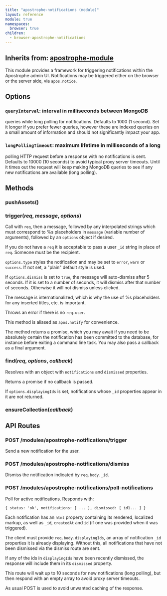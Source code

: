```yaml
---
title: "apostrophe-notifications (module)"
layout: reference
module: true
namespaces:
  browser: true
children:
  - browser-apostrophe-notifications
---
```

## Inherits from: [apostrophe-module](../apostrophe-module/index.html)
This module provides a framework for triggering notifications
within the Apostrophe admin UI. Notifications may be triggered
either on the browser or the server side, via `apos.notice`.

## Options

### `queryInterval`: interval in milliseconds between MongoDB
queries while long polling for notifications. Defaults to 1000
(1 second). Set it longer if you prefer fewer queries, however
these are indexed queries on a small amount of information and
should not significantly impact your app.

### `longPollingTimeout`: maximum lifetime in milliseconds of a long
polling HTTP request before a response with no notifications is sent.
Defaults to 10000 (10 seconds) to avoid typical proxy server timeouts.
Until it times out the request will keep making MongoDB queries to
see if any new notifications are available (long polling).


## Methods
### pushAssets()

### trigger(*req*, *message*, *options*)
Call with `req`, then a message, followed by any interpolated strings
which must correspond to %s placeholders in `message` (variable number
of arguments), followed by an `options` object if desired.

If you do not have a `req` it is acceptable to pass a user `_id` string
in place of `req`. Someone must be the recipient.

`options.type` styles the notification and may be set to `error`,
`warn` or `success`. If not set, a "plain" default style is used.

If `options.dismiss` is set to `true`, the message will auto-dismiss after 5 seconds.
If it is set to a number of seconds, it will dismiss after that number of seconds.
Otherwise it will not dismiss unless clicked.

The message is internationalized, which is why the use of
%s placeholders for any inserted titles, etc. is important.

Throws an error if there is no `req.user`.

This method is aliased as `apos.notify` for convenience.

The method returns a promise, which you may await if you need
to be absolutely certain the notification has been committed
to the database, for instance before exiting a command line task.
You may also pass a callback as a final argument.
### find(*req*, *options*, *callback*)
Resolves with an object with `notifications` and `dismissed`
properties.

Returns a promise if no callback is passed.

If `options.displayingIds` is set, notifications
whose `_id` properties appear in it are not returned.
### ensureCollection(*callback*)

## API Routes
### POST /modules/apostrophe-notifications/trigger
Send a new notification for the user.
### POST /modules/apostrophe-notifications/dismiss
Dismiss the notification indicated by `req.body._id`.
### POST /modules/apostrophe-notifications/poll-notifications
Poll for active notifications. Responds with:

`{ status: 'ok', notifications: [ ... ], dismissed: [ id1... ] }`

Each notification has an `html` property containing
its rendered, localized markup, as well as `_id`, `createdAt`
and `id` (if one was provided when it was triggered).

The client must provide `req.body.displayingIds`,
an array of notification `_id` properties it is already displaying.
Without this, all notifications that have not been dismissed via the
dismiss route are sent.

If any of the ids in `displayingIds` have been recently dismissed,
the response will include them in its `dismissed` property.

This route will wait up to 10 seconds
for new notifications (long polling), but then respond with an
empty array to avoid proxy server timeouts.

As usual POST is used to avoid unwanted caching of the response.
